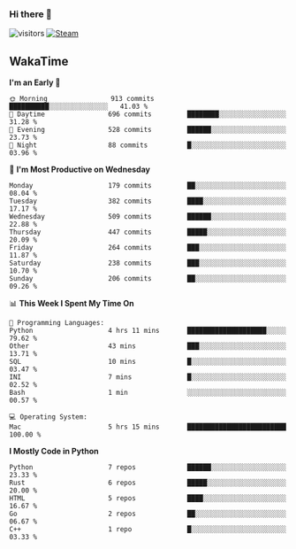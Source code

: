 ### Hi there 👋

![visitors](https://visitor-badge.glitch.me/badge?page_id=zhourunlai)
[![Steam](https://img.shields.io/badge/dynamic/json?url=https%3A%2F%2Fapi.swo.moe%2Fstats%2Fsteamgames%2F76561198285156854&query=count&color=0b1a37&label=Steam&labelColor=134375&logo=steam&suffix=+games&cacheSeconds=3600)](http://steamcommunity.com/profiles/76561198285156854)

## WakaTime
<!--START_SECTION:waka-->
**I'm an Early 🐤** 

```text
🌞 Morning                913 commits         ██████████░░░░░░░░░░░░░░░   41.03 % 
🌆 Daytime                696 commits         ████████░░░░░░░░░░░░░░░░░   31.28 % 
🌃 Evening                528 commits         ██████░░░░░░░░░░░░░░░░░░░   23.73 % 
🌙 Night                  88 commits          █░░░░░░░░░░░░░░░░░░░░░░░░   03.96 % 
```
📅 **I'm Most Productive on Wednesday** 

```text
Monday                   179 commits         ██░░░░░░░░░░░░░░░░░░░░░░░   08.04 % 
Tuesday                  382 commits         ████░░░░░░░░░░░░░░░░░░░░░   17.17 % 
Wednesday                509 commits         ██████░░░░░░░░░░░░░░░░░░░   22.88 % 
Thursday                 447 commits         █████░░░░░░░░░░░░░░░░░░░░   20.09 % 
Friday                   264 commits         ███░░░░░░░░░░░░░░░░░░░░░░   11.87 % 
Saturday                 238 commits         ███░░░░░░░░░░░░░░░░░░░░░░   10.70 % 
Sunday                   206 commits         ██░░░░░░░░░░░░░░░░░░░░░░░   09.26 % 
```


📊 **This Week I Spent My Time On** 

```text
💬 Programming Languages: 
Python                   4 hrs 11 mins       ████████████████████░░░░░   79.62 % 
Other                    43 mins             ███░░░░░░░░░░░░░░░░░░░░░░   13.71 % 
SQL                      10 mins             █░░░░░░░░░░░░░░░░░░░░░░░░   03.47 % 
INI                      7 mins              █░░░░░░░░░░░░░░░░░░░░░░░░   02.52 % 
Bash                     1 min               ░░░░░░░░░░░░░░░░░░░░░░░░░   00.57 % 

💻 Operating System: 
Mac                      5 hrs 15 mins       █████████████████████████   100.00 % 
```

**I Mostly Code in Python** 

```text
Python                   7 repos             ██████░░░░░░░░░░░░░░░░░░░   23.33 % 
Rust                     6 repos             █████░░░░░░░░░░░░░░░░░░░░   20.00 % 
HTML                     5 repos             ████░░░░░░░░░░░░░░░░░░░░░   16.67 % 
Go                       2 repos             ██░░░░░░░░░░░░░░░░░░░░░░░   06.67 % 
C++                      1 repo              █░░░░░░░░░░░░░░░░░░░░░░░░   03.33 % 
```




<!--END_SECTION:waka-->
